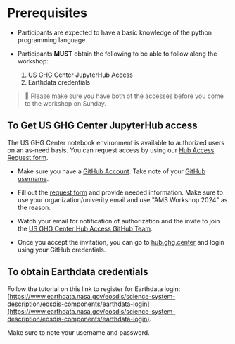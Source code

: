 # Prerequisites

- Participants are expected to have a basic knowledge of the python programming language.

- Participants **MUST** obtain the following to be able to follow along the workshop:

    1. US GHG Center JupyterHub Access
    2. Earthdata credentials

> 🚨 Please make sure you have both of the accesses before you come to the workshop on Sunday.

## To Get US GHG Center JupyterHub access

 The US GHG Center notebook environment is available to authorized users on an as-need basis. You can request access by using our [Hub Access Request form](https://docs.google.com/forms/d/e/1FAIpQLSdai8otCdrVQzJgev8mjDhzKyCg7jcrB3UeTXNHoCiaMKrkaQ/viewform).

* Make sure you have a [GitHub Account](https://docs.github.com/en/get-started/signing-up-for-github/signing-up-for-a-new-github-account). Take note of your [GitHub username](https://docs.github.com/en/account-and-profile/setting-up-and-managing-your-personal-account-on-github/managing-email-preferences/remembering-your-github-username-or-email).
* Fill out the [request form](https://docs.google.com/forms/d/e/1FAIpQLSdai8otCdrVQzJgev8mjDhzKyCg7jcrB3UeTXNHoCiaMKrkaQ/viewform) and provide needed information. Make sure to use your organization/univerity email and use "AMS Workshop 2024" as the reason.
* Watch your email for notification of authorization and the invite to join the [US GHG Center Hub Access GitHub Team](https://GitHub.com/orgs/US-GHG-Center/teams/ghgc-hub-access).

* Once you accept the invitation, you can go to [hub.ghg.center](https://hub.ghg.center/) and login using your GitHub credentials.

## To obtain Earthdata credentials

Follow the tutorial on this link to register for Earthdata login: [https://www.earthdata.nasa.gov/eosdis/science-system-description/eosdis-components/earthdata-login](https://www.earthdata.nasa.gov/eosdis/science-system-description/eosdis-components/earthdata-login).

Make sure to note your username and password.